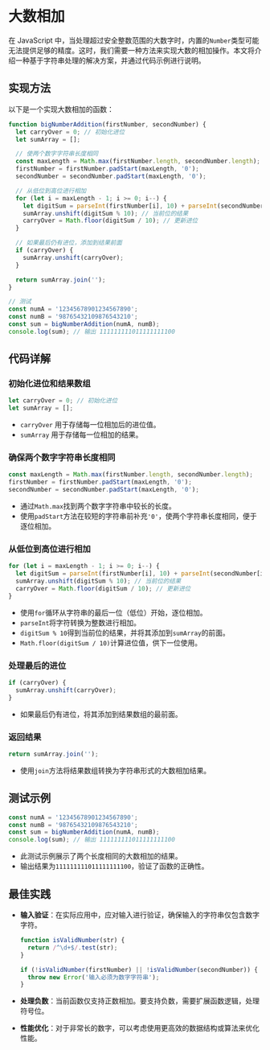 # 大数相加

在 JavaScript 中，当处理超过安全整数范围的大数字时，内置的`Number`类型可能无法提供足够的精度。这时，我们需要一种方法来实现大数的相加操作。本文将介绍一种基于字符串处理的解决方案，并通过代码示例进行说明。

## 实现方法

以下是一个实现大数相加的函数：

```javascript
function bigNumberAddition(firstNumber, secondNumber) {
  let carryOver = 0; // 初始化进位
  let sumArray = [];

  // 使两个数字字符串长度相同
  const maxLength = Math.max(firstNumber.length, secondNumber.length);
  firstNumber = firstNumber.padStart(maxLength, '0');
  secondNumber = secondNumber.padStart(maxLength, '0');

  // 从低位到高位进行相加
  for (let i = maxLength - 1; i >= 0; i--) {
    let digitSum = parseInt(firstNumber[i], 10) + parseInt(secondNumber[i], 10) + carryOver;
    sumArray.unshift(digitSum % 10); // 当前位的结果
    carryOver = Math.floor(digitSum / 10); // 更新进位
  }

  // 如果最后仍有进位，添加到结果前面
  if (carryOver) {
    sumArray.unshift(carryOver);
  }

  return sumArray.join('');
}

// 测试
const numA = '12345678901234567890';
const numB = '98765432109876543210';
const sum = bigNumberAddition(numA, numB);
console.log(sum); // 输出 111111111011111111100
```

## 代码详解

### 初始化进位和结果数组

```javascript
let carryOver = 0; // 初始化进位
let sumArray = [];
```

- `carryOver` 用于存储每一位相加后的进位值。
- `sumArray` 用于存储每一位相加的结果。

### 确保两个数字字符串长度相同

```javascript
const maxLength = Math.max(firstNumber.length, secondNumber.length);
firstNumber = firstNumber.padStart(maxLength, '0');
secondNumber = secondNumber.padStart(maxLength, '0');
```

- 通过`Math.max`找到两个数字字符串中较长的长度。
- 使用`padStart`方法在较短的字符串前补充`'0'`，使两个字符串长度相同，便于逐位相加。

### 从低位到高位进行相加

```javascript
for (let i = maxLength - 1; i >= 0; i--) {
  let digitSum = parseInt(firstNumber[i], 10) + parseInt(secondNumber[i], 10) + carryOver;
  sumArray.unshift(digitSum % 10); // 当前位的结果
  carryOver = Math.floor(digitSum / 10); // 更新进位
}
```

- 使用`for`循环从字符串的最后一位（低位）开始，逐位相加。
- `parseInt`将字符转换为整数进行相加。
- `digitSum % 10`得到当前位的结果，并将其添加到`sumArray`的前面。
- `Math.floor(digitSum / 10)`计算进位值，供下一位使用。

### 处理最后的进位

```javascript
if (carryOver) {
  sumArray.unshift(carryOver);
}
```

- 如果最后仍有进位，将其添加到结果数组的最前面。

### 返回结果

```javascript
return sumArray.join('');
```

- 使用`join`方法将结果数组转换为字符串形式的大数相加结果。

## 测试示例

```javascript
const numA = '12345678901234567890';
const numB = '98765432109876543210';
const sum = bigNumberAddition(numA, numB);
console.log(sum); // 输出 111111111011111111100
```

- 此测试示例展示了两个长度相同的大数相加的结果。
- 输出结果为`111111111011111111100`，验证了函数的正确性。

## 最佳实践

- **输入验证**：在实际应用中，应对输入进行验证，确保输入的字符串仅包含数字字符。

  ```javascript
  function isValidNumber(str) {
    return /^\d+$/.test(str);
  }

  if (!isValidNumber(firstNumber) || !isValidNumber(secondNumber)) {
    throw new Error('输入必须为数字字符串');
  }
  ```

- **处理负数**：当前函数仅支持正数相加。要支持负数，需要扩展函数逻辑，处理符号位。

- **性能优化**：对于非常长的数字，可以考虑使用更高效的数据结构或算法来优化性能。
